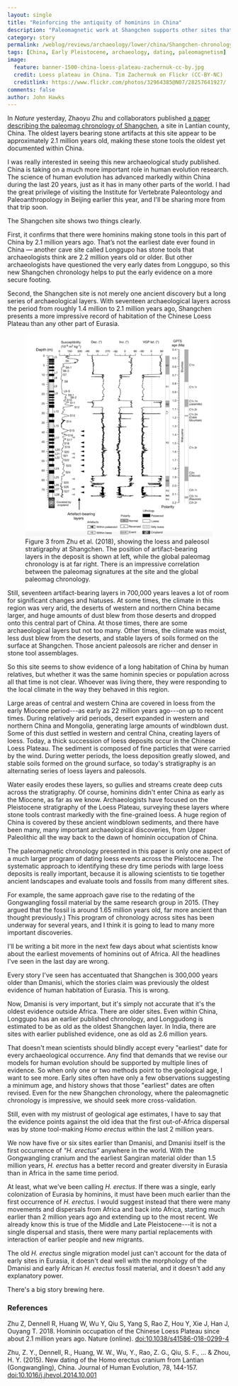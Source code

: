 ```yaml
---
layout: single
title: "Reinforcing the antiquity of hominins in China"
description: "Paleomagnetic work at Shangchen supports other sites that show hominin activity in China as early as 2.1 million years ago."
category: story
permalink: /weblog/reviews/archaeology/lower/china/Shangchen-chronology-2018.html
tags: [China, Early Pleistocene, archaeology, dating, paleomagnetism]
image:
  feature: banner-1500-china-loess-plateau-zachernuk-cc-by.jpg
  credit: Loess plateau in China. Tim Zachernuk on Flickr (CC-BY-NC)
  creditlink: https://www.flickr.com/photos/32964385@N07/28257641927/
comments: false
author: John Hawks
---
```



In <em>Nature</em> yesterday, Zhaoyu Zhu and collaborators published <a href="https://doi.org/10.1038/s41586-018-0299-4">a paper describing the paleomag chronology of Shangchen</a>, a site in Lantian county, China. The oldest layers bearing stone artifacts at this site appear to be approximately 2.1 million years old, making these stone tools the oldest yet documented within China.

I was really interested in seeing this new archaeological study published. China is taking on a much more important role in human evolution research. The science of human evolution has advanced markedly within China during the last 20 years, just as it has in many other parts of the world. I had the great privilege of visiting the Institute for Vertebrate Paleontology and Paleoanthropology in Beijing earlier this year, and I'll be sharing more from that trip soon.

The Shangchen site shows two things clearly.

First, it confirms that there were hominins making stone tools in this part of China by 2.1 million years ago. That’s not the earliest date ever found in China — another cave site called Longgupo has stone tools that archaeologists think are 2.2 million years old or older. But other archaeologists have questioned the very early dates from Longgupo, so this new Shangchen chronology helps to put the early evidence on a more secure footing.

Second, the Shangchen site is not merely one ancient discovery but a long series of archaeological layers. With seventeen archaeological layers across the period from roughly 1.4 million to 2.1 million years ago, Shangchen presents a more impressive record of habitation of the Chinese Loess Plateau than any other part of Eurasia.



<figure>
<img src="/images/zhu-2018-loess-stratigraphy-china.png" alt="Loess stratigraphy showing position of artifacts from Zhu et al. 2018" />
<figcaption>Figure 3 from Zhu et al. (2018), showing the loess and paleosol stratigraphy at Shangchen. The position of artifact-bearing layers in the deposit is shown at left, while the global paleomag chronology is at far right. There is an impressive correlation between the paleomag signatures at the site and the global paleomag chronology. </figcaption>
</figure>



Still, seventeen artifact-bearing layers in 700,000 years leaves a lot of room for significant changes and hiatuses. At some times, the climate in this region was very arid, the deserts of western and northern China became larger, and huge amounts of dust blew from those deserts and dropped onto this central part of China. At those times, there are some archaeological layers but not too many. Other times, the climate was moist, less dust blew from the deserts, and stable layers of soils formed on the surface at Shangchen. Those ancient paleosols are richer and denser in stone tool assemblages.

So this site seems to show evidence of a long habitation of China by human relatives, but whether it was the same hominin species or population across all that time is not clear. Whoever was living there, they were responding to the local climate in the way they behaved in this region.

Large areas of central and western China are covered in loess from the early Miocene period---as early as 22 million years ago---on up to recent times. During relatively arid periods, desert expanded in western and northern China and Mongolia, generating large amounts of windblown dust. Some of this dust settled in western and central China, creating layers of loess. Today, a thick succession of loess deposits occur in the Chinese Loess Plateau. The sediment is composed of fine particles that were carried by the wind. During wetter periods, the loess deposition greatly slowed, and stable soils formed on the ground surface, so today's stratigraphy is an alternating series of loess layers and paleosols.

Water easily erodes these layers, so gullies and streams create deep cuts across the stratigraphy. Of course, hominins didn't enter China as early as the Miocene, as far as we know. Archaeologists have focused on the Pleistocene stratigraphy of the Loess Plateau, surveying these layers where stone tools contrast markedly with the fine-grained loess. A huge region of China is covered by these ancient windblown sediments, and there have been many, many important archaeological discoveries, from Upper Paleolithic all the way back to the dawn of hominin occupation of China.

The paleomagnetic chronology presented in this paper is only one aspect of a much larger program of dating loess events across the Pleistocene. The systematic approach to identifying these dry time periods with large loess deposits is really important, because it is allowing scientists to tie together ancient landscapes and evaluate tools and fossils from many different sites.

For example, the same approach gave rise to the redating of the Gongwangling fossil material by the same research group in 2015. (They argued that the fossil is around 1.65 million years old, far more ancient than thought previously.) This program of chronology across sites has been underway for several years, and I think it is going to lead to many more important discoveries.

I'll be writing a bit more in the next few days about what scientists know about the earliest movements of hominins out of Africa. All the headlines I've seen in the last day are wrong.

Every story I've seen has accentuated that Shangchen is 300,000 years older than Dmanisi, which the stories claim was previously the oldest evidence of human habitation of Eurasia. This is wrong.

Now, Dmanisi is very important, but it's simply not accurate that it's the oldest evidence outside Africa. There are older sites. Even within China, Longgupo has an earlier published chronology, and Longgudong is estimated to be as old as the oldest Shangchen layer. In India, there are sites with earlier published evidence, one as old as 2.6 million years.

That doesn't mean scientists should blindly accept every "earliest" date for every archaeological occurrence. Any find that demands that we revise our models for human evolution should be supported by multiple lines of evidence. So when only one or two methods point to the geological age, I want to see more. Early sites often have only a few observations suggesting a minimum age, and history shows that those "earliest" dates are often revised. Even for the new Shangchen chronology, where the paleomagnetic chronology is impressive, we should seek more cross-validation.

Still, even with my mistrust of geological age estimates, I have to say that the evidence points against the old idea that the first out-of-Africa dispersal was by stone tool-making <em>Homo erectus</em> within the last 2 million years.

We now have five or six sites earlier than Dmanisi, and Dmanisi itself is the first occurrence of <em>"H. erectus"</em> anywhere in the world. With the Gongwangling cranium and the earliest Sangiran material older than 1.5 million years, <em>H. erectus</em> has a better record and greater diversity in Eurasia than in Africa in the same time period.

At least, what we've been calling <em>H. erectus</em>. If there was a single, early colonization of Eurasia by hominins, it must have been much earlier than the first occurrence of <em>H. erectus</em>. I would suggest instead that there were many movements and dispersals from Africa and back into Africa, starting much earlier than 2 million years ago and extending up to the most recent. We already know this is true of the Middle and Late Pleistocene---it is not a single dispersal and stasis, there were many partial replacements with interaction of earlier people and new migrants.

The old <em>H. erectus</em> single migration model just can't account for the data of early sites in Eurasia, it doesn't deal well with the morphology of the Dmanisi and early African <em>H. erectus</em> fossil material, and it doesn't add any explanatory power.

There's a big story brewing here.


### References

<p class="cite">Zhu Z, Dennell R, Huang W, Wu Y, Qiu S, Yang S, Rao Z, Hou Y, Xie J, Han J, Ouyang T. 2018. Hominin occupation of the Chinese Loess Plateau since about 2.1 million years ago. Nature (online). <a href="https://doi.org/10.1038/s41586-018-0299-4">doi:10.1038/s41586-018-0299-4</a></p>


<p class="cite">Zhu, Z. Y., Dennell, R., Huang, W. W., Wu, Y., Rao, Z. G., Qiu, S. F., ... & Zhou, H. Y. (2015). New dating of the Homo erectus cranium from Lantian (Gongwangling), China. Journal of Human Evolution, 78, 144-157. <a href="https://doi.org/10.1016/j.jhevol.2014.10.001">doi:10.1016/j.jhevol.2014.10.001</a></p>

